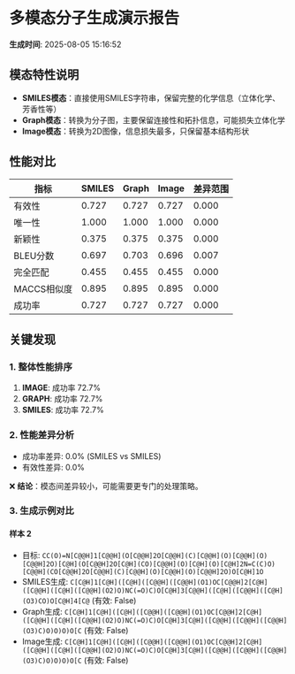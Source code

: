 # 多模态分子生成演示报告

**生成时间**: 2025-08-05 15:16:52

## 模态特性说明

- **SMILES模态**：直接使用SMILES字符串，保留完整的化学信息（立体化学、芳香性等）
- **Graph模态**：转换为分子图，主要保留连接性和拓扑信息，可能损失立体化学
- **Image模态**：转换为2D图像，信息损失最多，只保留基本结构形状

## 性能对比

| 指标 | SMILES | Graph | Image | 差异范围 |
|------|--------|-------|-------|----------|
| 有效性 | 0.727 | 0.727 | 0.727 | 0.000 |
| 唯一性 | 1.000 | 1.000 | 1.000 | 0.000 |
| 新颖性 | 0.375 | 0.375 | 0.375 | 0.000 |
| BLEU分数 | 0.697 | 0.703 | 0.696 | 0.007 |
| 完全匹配 | 0.455 | 0.455 | 0.455 | 0.000 |
| MACCS相似度 | 0.895 | 0.895 | 0.895 | 0.000 |
| 成功率 | 0.727 | 0.727 | 0.727 | 0.000 |

## 关键发现

### 1. 整体性能排序
1. **IMAGE**: 成功率 72.7%
2. **GRAPH**: 成功率 72.7%
3. **SMILES**: 成功率 72.7%

### 2. 性能差异分析
- 成功率差异: 0.0% (SMILES vs SMILES)
- 有效性差异: 0.0%

❌ **结论**：模态间差异较小，可能需要更专门的处理策略。

### 3. 生成示例对比

#### 样本 2
- 目标: `CC(O)=N[C@@H]1[C@@H](O[C@@H]2O[C@@H](C)[C@@H](O)[C@@H](O)[C@@H]2O)[C@H](O[C@@H]2O[C@H](CO)[C@@H](O)[C@H](O)[C@H]2N=C(C)O)[C@@H](CO[C@@H]2O[C@@H](C)[C@@H](O)[C@@H](O)[C@@H]2O)O[C@H]1O`
- SMILES生成: `C[C@H]1[C@H]([C@H]([C@@H]([C@@H](O1)OC[C@@H]2[C@H]([C@@H]([C@H]([C@@H](O2)O)NC(=O)C)O[C@H]3[C@@H]([C@H]([C@@H]([C@H](O3)CO)O[C@H]4[C@` (有效: False)
- Graph生成: `C[C@H]1[C@H]([C@H]([C@@H]([C@@H](O1)OC[C@@H]2[C@H]([C@@H]([C@H]([C@@H](O2)O)NC(=O)C)O[C@H]3[C@H]([C@@H]([C@@H]([C@@H](O3)C)O)O)O)O[C` (有效: False)
- Image生成: `C[C@H]1[C@H]([C@H]([C@@H]([C@@H](O1)OC[C@@H]2[C@H]([C@@H]([C@H]([C@@H](O2)O)NC(=O)C)O[C@H]3[C@H]([C@@H]([C@@H]([C@@H](O3)C)O)O)O)O[C` (有效: False)

